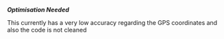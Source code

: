  **_Optimisation Needed_**

This currently has a very low accuracy regarding the GPS coordinates and also the code is not cleaned
